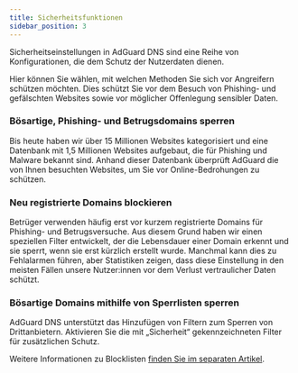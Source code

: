 ```yaml
---
title: Sicherheitsfunktionen
sidebar_position: 3
---
```


Sicherheitseinstellungen in AdGuard DNS sind eine Reihe von Konfigurationen, die dem Schutz der Nutzerdaten dienen.

Hier können Sie wählen, mit welchen Methoden Sie sich vor Angreifern schützen möchten. Dies schützt Sie vor dem Besuch von Phishing- und gefälschten Websites sowie vor möglicher Offenlegung sensibler Daten.

### Bösartige, Phishing- und Betrugsdomains sperren

Bis heute haben wir über 15 Millionen Websites kategorisiert und eine Datenbank mit 1,5 Millionen Websites aufgebaut, die für Phishing und Malware bekannt sind. Anhand dieser Datenbank überprüft AdGuard die von Ihnen besuchten Websites, um Sie vor Online-Bedrohungen zu schützen.

### Neu registrierte Domains blockieren

Betrüger verwenden häufig erst vor kurzem registrierte Domains für Phishing- und Betrugsversuche. Aus diesem Grund haben wir einen speziellen Filter entwickelt, der die Lebensdauer einer Domain erkennt und sie sperrt, wenn sie erst kürzlich erstellt wurde.
Manchmal kann dies zu Fehlalarmen führen, aber Statistiken zeigen, dass diese Einstellung in den meisten Fällen unsere Nutzer:innen vor dem Verlust vertraulicher Daten schützt.

### Bösartige Domains mithilfe von Sperrlisten sperren

AdGuard DNS unterstützt das Hinzufügen von Filtern zum Sperren von Drittanbietern.
Aktivieren Sie die mit „Sicherheit“ gekennzeichneten Filter für zusätzlichen Schutz.

Weitere Informationen zu Blocklisten [finden Sie im separaten Artikel](/private-dns/setting-up-filtering/blocklists.md).
